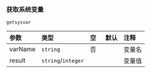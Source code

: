### 获取系统变量

`getsysvar`

| 参数    | 类型               | 空   | 默认 | 注释   |
| :------ | :----------------- | :--- | :--- | :----- |
| varName | `string`           | 否   |      | 变量名 |
| result  | `string`/`integer` |      |      | 变量值 |


